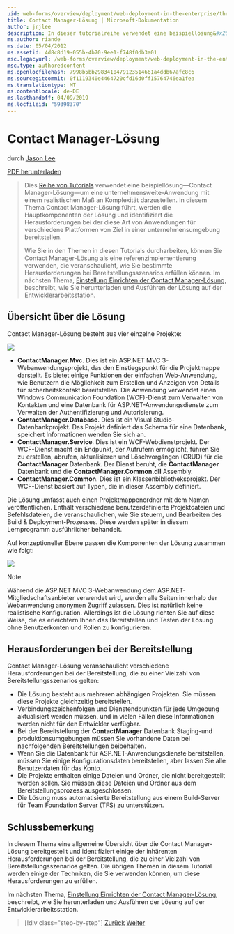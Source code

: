 ```yaml
---
uid: web-forms/overview/deployment/web-deployment-in-the-enterprise/the-contact-manager-solution
title: Contact Manager-Lösung | Microsoft-Dokumentation
author: jrjlee
description: In dieser tutorialreihe verwendet eine beispiellösung&#x2014;Contact Manager-Lösung&#x2014;zur Darstellung einer unternehmensweiten-Anwendung mit einer realistischen arbeiten...
ms.author: riande
ms.date: 05/04/2012
ms.assetid: 4d8c8d19-055b-4b70-9ee1-f748f0db3a01
msc.legacyurl: /web-forms/overview/deployment/web-deployment-in-the-enterprise/the-contact-manager-solution
msc.type: authoredcontent
ms.openlocfilehash: 7998b5bb2983410479123514661a4ddb67afc8c6
ms.sourcegitcommit: 0f1119340e4464720cfd16d0ff15764746ea1fea
ms.translationtype: MT
ms.contentlocale: de-DE
ms.lasthandoff: 04/09/2019
ms.locfileid: "59398370"
---
```

# <a name="the-contact-manager-solution"></a>Contact Manager-Lösung

durch [Jason Lee](https://github.com/jrjlee)

[PDF herunterladen](https://msdnshared.blob.core.windows.net/media/MSDNBlogsFS/prod.evol.blogs.msdn.com/CommunityServer.Blogs.Components.WeblogFiles/00/00/00/63/56/8130.DeployingWebAppsInEnterpriseScenarios.pdf)

> Dies [Reihe von Tutorials](web-deployment-in-the-enterprise.md) verwendet eine beispiellösung&#x2014;Contact Manager-Lösung&#x2014;um eine unternehmensweite-Anwendung mit einem realistischen Maß an Komplexität darzustellen. In diesem Thema Contact Manager-Lösung führt, werden die Hauptkomponenten der Lösung und identifiziert die Herausforderungen bei der diese Art von Anwendungen für verschiedene Plattformen von Ziel in einer unternehmensumgebung bereitstellen.
> 
> Wie Sie in den Themen in diesen Tutorials durcharbeiten, können Sie Contact Manager-Lösung als eine referenzimplementierung verwenden, die veranschaulicht, wie Sie bestimmte Herausforderungen bei Bereitstellungsszenarios erfüllen können. Im nächsten Thema, [Einstellung Einrichten der Contact Manager-Lösung](setting-up-the-contact-manager-solution.md), beschreibt, wie Sie herunterladen und Ausführen der Lösung auf der Entwicklerarbeitsstation.


## <a name="solution-overview"></a>Übersicht über die Lösung

Contact Manager-Lösung besteht aus vier einzelne Projekte:

![](the-contact-manager-solution/_static/image1.png)

- **ContactManager.Mvc**. Dies ist ein ASP.NET MVC 3-Webanwendungsprojekt, das den Einstiegspunkt für die Projektmappe darstellt. Es bietet einige Funktionen der einfachen Web-Anwendung, wie Benutzern die Möglichkeit zum Erstellen und Anzeigen von Details für sicherheitskontakt bereitstellen. Die Anwendung verwendet einen Windows Communication Foundation (WCF)-Dienst zum Verwalten von Kontakten und eine Datenbank für ASP.NET-Anwendungsdienste zum Verwalten der Authentifizierung und Autorisierung.
- **ContactManager.Database**. Dies ist ein Visual Studio-Datenbankprojekt. Das Projekt definiert das Schema für eine Datenbank, speichert Informationen wenden Sie sich an.
- **ContactManager.Service**. Dies ist ein WCF-Webdienstprojekt. Der WCF-Dienst macht ein Endpunkt, der Aufrufern ermöglicht, führen Sie zu erstellen, abrufen, aktualisieren und Löschvorgängen (CRUD) für die **ContactManager** Datenbank. Der Dienst beruht, die **ContactManager** Datenbank und die **ContactManager.Common.dll** Assembly.
- **ContactManager.Common**. Dies ist ein Klassenbibliotheksprojekt. Der WCF-Dienst basiert auf Typen, die in dieser Assembly definiert.

Die Lösung umfasst auch einen Projektmappenordner mit dem Namen veröffentlichen. Enthält verschiedene benutzerdefinierte Projektdateien und Befehlsdateien, die veranschaulichen, wie Sie steuern, und Bearbeiten des Build & Deployment-Prozesses. Diese werden später in diesem Lernprogramm ausführlicher behandelt.

Auf konzeptioneller Ebene passen die Komponenten der Lösung zusammen wie folgt:

![](the-contact-manager-solution/_static/image2.png)

> [!NOTE]
> Während die ASP.NET MVC 3-Webanwendung dem ASP.NET-Mitgliedschaftsanbieter verwendet wird, werden alle Seiten innerhalb der Webanwendung anonymen Zugriff zulassen. Dies ist natürlich keine realistische Konfiguration. Allerdings ist die Lösung richten Sie auf diese Weise, die es erleichtern Ihnen das Bereitstellen und Testen der Lösung ohne Benutzerkonten und Rollen zu konfigurieren.


## <a name="deployment-challenges"></a>Herausforderungen bei der Bereitstellung

Contact Manager-Lösung veranschaulicht verschiedene Herausforderungen bei der Bereitstellung, die zu einer Vielzahl von Bereitstellungsszenarios gelten:

- Die Lösung besteht aus mehreren abhängigen Projekten. Sie müssen diese Projekte gleichzeitig bereitstellen.
- Verbindungszeichenfolgen und Dienstendpunkten für jede Umgebung aktualisiert werden müssen, und in vielen Fällen diese Informationen werden nicht für den Entwickler verfügbar.
- Bei der Bereitstellung der **ContactManager** Datenbank Staging-und produktionsumgebungen müssen Sie vorhandene Daten bei nachfolgenden Bereitstellungen beibehalten.
- Wenn Sie die Datenbank für ASP.NET-Anwendungsdienste bereitstellen, müssen Sie einige Konfigurationsdaten bereitstellen, aber lassen Sie alle Benutzerdaten für das Konto.
- Die Projekte enthalten einige Dateien und Ordner, die nicht bereitgestellt werden sollen. Sie müssen diese Dateien und Ordner aus dem Bereitstellungsprozess ausgeschlossen.
- Die Lösung muss automatisierte Bereitstellung aus einem Build-Server für Team Foundation Server (TFS) zu unterstützen.

## <a name="conclusion"></a>Schlussbemerkung

In diesem Thema eine allgemeine Übersicht über die Contact Manager-Lösung bereitgestellt und identifiziert einige der inhärenten Herausforderungen bei der Bereitstellung, die zu einer Vielzahl von Bereitstellungsszenarios gelten. Die übrigen Themen in diesem Tutorial werden einige der Techniken, die Sie verwenden können, um diese Herausforderungen zu erfüllen.

Im nächsten Thema, [Einstellung Einrichten der Contact Manager-Lösung](setting-up-the-contact-manager-solution.md), beschreibt, wie Sie herunterladen und Ausführen der Lösung auf der Entwicklerarbeitsstation.

> [!div class="step-by-step"]
> [Zurück](web-deployment-in-the-enterprise.md)
> [Weiter](setting-up-the-contact-manager-solution.md)
